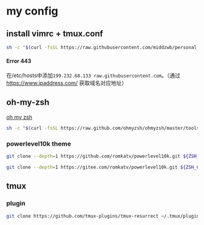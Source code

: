 # my config

## install vimrc + tmux.conf

```bash
sh -c "$(curl -fsSL https://raw.githubusercontent.com/middzwb/personal_z/master/install.sh)"
```

#### Error 443

在/etc/hosts中添加`199.232.68.133 raw.githubusercontent.com`。（通过 https://www.ipaddress.com/ 获取域名对应地址）

## oh-my-zsh

[oh my zsh](https://ohmyz.sh/)

```bash
sh -c "$(curl -fsSL https://raw.github.com/ohmyzsh/ohmyzsh/master/tools/install.sh)"
```

### powerlevel10k theme

```bash
git clone --depth=1 https://github.com/romkatv/powerlevel10k.git ${ZSH_CUSTOM:-$HOME/.oh-my-zsh/custom}/themes/powerlevel10k

git clone --depth=1 https://gitee.com/romkatv/powerlevel10k.git ${ZSH_CUSTOM:-$HOME/.oh-my-zsh/custom}/themes/powerlevel10k
```

## tmux

### plugin

```bash
git clone https://github.com/tmux-plugins/tmux-resurrect ~/.tmux/plugins
```
